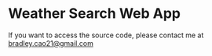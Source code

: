 # Weather Search Web App

If you want to access the source code, please contact me at bradley.cao21@gmail.com
